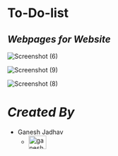 # To-Do-list

## *Webpages for Website*

![Screenshot (6)](https://github.com/ganeshjadhav2402/to-do-list/assets/108882321/0005ee43-05c8-468a-9931-4e8d8adb29fa)

![Screenshot (9)](https://github.com/ganeshjadhav2402/to-do-list/assets/108882321/4ad1ea38-874e-41f7-9e22-9d2ab95774c7)

![Screenshot (8)](https://github.com/ganeshjadhav2402/to-do-list/assets/108882321/60976c74-201b-4436-b3b1-04aee209f9a8)


# *Created By*

* Ganesh Jadhav 
  - <a href="https://linkedin.com/in/ganesh-jadhav-951213225" target="blank"><img align="center" src="https://raw.githubusercontent.com/rahuldkjain/github-profile-readme-generator/master/src/images/icons/Social/linked-in-alt.svg" alt="ganesh-jadhav-951213225" height="30" width="40" /></a>
